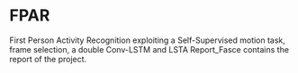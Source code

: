# FPAR
First Person Activity Recognition exploiting a Self-Supervised motion task, frame selection, a double Conv-LSTM and LSTA
Report_Fasce contains the report of the project.
